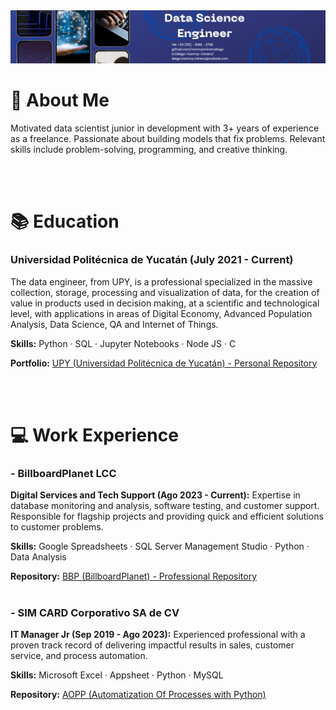 <img src='Images/Contact Info - Banner.png'>

# 👀 About Me
Motivated data scientist junior in development with 3+ years of experience as a freelance. Passionate about building models that fix problems. Relevant skills include problem-solving, programming, and creative thinking.

<br><br>

# 📚 Education
### Universidad Politécnica de Yucatán (July 2021 - Current)
The data engineer, from UPY, is a professional specialized in the massive collection, storage, processing and visualization of data, for the creation of value in products used in decision making, at a scientific and technological level, with applications in areas of Digital Economy, Advanced Population Analysis, Data Science, QA and Internet of Things.

**Skills:** Python · SQL · Jupyter Notebooks · Node JS · C

**Portfolio:** [UPY (Universidad Politécnica de Yucatán) - Personal Repository](https://github.com/monroyminerodiego/UPY)


<br><br>

# 💻 Work Experience
### - BillboardPlanet LCC
**Digital Services and Tech Support (Ago 2023 - Current):** Expertise in database monitoring and analysis, software testing, and customer support. Responsible for flagship projects and providing quick and efficient solutions to customer problems.

**Skills:** Google Spreadsheets · SQL Server Management Studio · Python · Data Analysis

**Repository:** [BBP (BillboardPlanet) - Professional Repository](https://github.com/monroyminerodiego/BBP)<br><br>



### - SIM CARD Corporativo SA de CV
**IT Manager Jr (Sep 2019 - Ago 2023):** Experienced professional with a proven track record of delivering impactful results in sales, customer service, and process automation. 

**Skills:** Microsoft Excel · Appsheet · Python · MySQL  

**Repository:** [AOPP (Automatization Of Processes with Python)](https://github.com/monroyminerodiego/AOPP)

